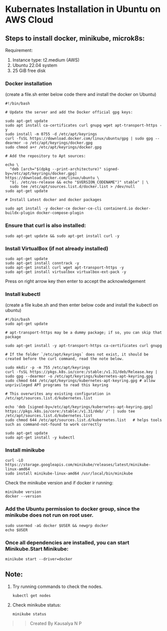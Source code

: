 # Kubernates Installation in Ubuntu on AWS Cloud

## Steps to install docker, minikube, microk8s:

Requirement:
1. Instance type: t2.medium (AWS)
2. Ubuntu 22.04 system
3. 25 GiB free disk

### Docker installation
(create a file.sh enter below code there and install the docker on Ubuntu)

```
#!/bin/bash

# Update the server and add the Docker official gpg keys:

sudo apt-get update
sudo apt install ca-certificates curl gnupg wget apt-transport-https -y
sudo install -m 0755 -d /etc/apt/keyrings
curl -fsSL https://download.docker.com/linux/ubuntu/gpg | sudo gpg --dearmor -o /etc/apt/keyrings/docker.gpg
sudo chmod a+r /etc/apt/keyrings/docker.gpg

# Add the repository to Apt sources:

echo \
  "deb [arch="$(dpkg --print-architecture)" signed-by=/etc/apt/keyrings/docker.gpg] https://download.docker.com/linux/ubuntu \
  "$(. /etc/os-release && echo "$VERSION_CODENAME")" stable" | \
  sudo tee /etc/apt/sources.list.d/docker.list > /dev/null
sudo apt-get update

# Install Latest docker and docker packages

sudo apt install -y docker-ce docker-ce-cli containerd.io docker-buildx-plugin docker-compose-plugin
```

### Ensure that curl is also installed:
```
sudo apt-get update && sudo apt-get install curl -y
```

### Install VirtualBox (if not already installed)
```
sudo apt-get update
sudo apt-get install conntrack -y
sudo apt-get install curl wget apt-transport-https -y
sudo apt-get install virtualbox virtualbox-ext-pack -y
```
Press on right arrow key then enter to accept the acknowledgement

### Install kubectl
(create a file kube.sh and then enter below code and install the kubectl on ubuntu)
```
#!/bin/bash 
sudo apt-get update

# apt-transport-https may be a dummy package; if so, you can skip that package

sudo apt-get install -y apt-transport-https ca-certificates curl gnupg

# If the folder `/etc/apt/keyrings` does not exist, it should be created before the curl command, read the note below.

sudo mkdir -p -m 755 /etc/apt/keyrings
curl -fsSL https://pkgs.k8s.io/core:/stable:/v1.31/deb/Release.key | sudo gpg --dearmor -o /etc/apt/keyrings/kubernetes-apt-keyring.gpg
sudo chmod 644 /etc/apt/keyrings/kubernetes-apt-keyring.gpg # allow unprivileged APT programs to read this keyring

# This overwrites any existing configuration in /etc/apt/sources.list.d/kubernetes.list

echo 'deb [signed-by=/etc/apt/keyrings/kubernetes-apt-keyring.gpg] https://pkgs.k8s.io/core:/stable:/v1.31/deb/ /' | sudo tee /etc/apt/sources.list.d/kubernetes.list
sudo chmod 644 /etc/apt/sources.list.d/kubernetes.list   # helps tools such as command-not-found to work correctly

sudo apt-get update
sudo apt-get install -y kubectl
```

### Install minikube
```
curl -LO https://storage.googleapis.com/minikube/releases/latest/minikube-linux-amd64
sudo install minikube-linux-amd64 /usr/local/bin/minikube
```
Check the minikube version and if docker ir running:
```
minikube version
docker --version
```

### Add the Ubuntu permission to docker group, since the minikube does not run on root user.
```
sudo usermod -aG docker $USER && newgrp docker
echo $USER
```

### Once all dependencies are installed, you can start Minikube.Start Minikube:
```
minikube start --driver=docker
```
## Note:
1. Try running commands to check the nodes.
   ```
   kubectl get nodes
   ```
2. Check minikube status:
   ```
   minikube status
   ```
   
>>  Created By Kausalya N P
